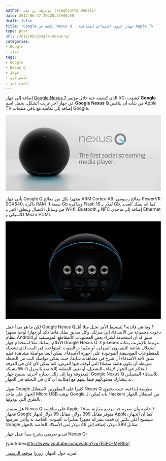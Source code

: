 ```yaml
---
author: يوغرطة بن علي (Youghourta Benali)
date: 2012-06-27 20:28:23+00:00
draft: false
title: 'Google تكشف عن Nexus Q ، جهاز كروي اجتماعي لمنافسة Apple TV  '
type: post
url: /2012/06/google-nexus-q/
categories:
- Google
- عتاد
tags:
- Google
- Nexus Q
- جوجل
- نكسس كيو
- نكسوس كيو
---
```


إضافة إلى جهاز [Google Nexus 7](https://www.it-scoop.com/2012/06/google-nexus-7/) الذي كشفته عنه خلال مؤتمر I/O، كشفت **Google** عن جهاز آخر غريب الشكل، يحمل اسم **Google Nexus Q** من شأنه أن ينافس Apple TV إضافة إلى تكامله مع باقي منتجات Google.




[![](google-nexus-q.jpg)
](google-nexus-q.jpg)




يأتي جهاز Google Q مجهزا بكل من معالج ARM Cortex-A9، معالج رسومي PowerVR SGX540، ذاكرة RAM  بسعة 1 Gb وبذاكرة Flash تُقدّر بـ 16 Gb. كما أنه يملك العديد من وسائل الاتصال ويتعلق الامر بـ Wi-fi، Buetooth و NFC إضافة إلى مأخذي Ethernet كلاسيكي و Micro HDMI.




[![](google-nexus-q-2.jpg)
](google-nexus-q-2.jpg)




لكن ما هو مبدأ عمل Google Nexus Q؟ وما هي فائدته؟ لتبسيط الأمر تخيل مثلا أنك دعوت مجموعة من الأصدقاء إلى منزلك، وكل صديق يملك هاتفا ذكيا أو جهازا لوحيا مجهزا بنظام Android سبق له أن استخدمه لشراء بعض المحتويات كالمقاطع الموسيقية أو الأفلام. يمكنك مثلا استخدام جهاز Google Nexus Q كـ jukebox مرتبط بالإنترنت يمكنه استغلال شاشة التلفزيون المنزلي، أو مكبرات الصوت المتواجدة في البيت لدى تشغيله للمقطوعات الموسيقية الموجودة على أجهزة الأصدقاء، يمكن أيضا مواصلة مشاهدة فيلم سبق لأحد الأصدقاء أن شرع في مشاهدته سابقا، حيث يمكن مواصلة البث من اللحظة التي أوقف فيها العرض، كما يمكن لأي كان في الغرفة (شريطة أن يكون هاتفه متصلا بشبكة Wi-fi الخاصة بالمنزل) التحكم في الجهاز لإيقاف التشغيل، أو تغيير القطعة المعزوفة وما إلى ذلك. بعبارة أخرى، يسمح جهاز Google Nexus Q للأصدقاء المتصلين به بتشارك محتوياتهم فيما بينهم مع إمكانية أي كان في التحكم في الجهاز.




تعول Google كثيرا على المطورين لاستغلال Nexus Q بطريقة إبداعية، حيث يحتوي الجهاز على مآخذ Micro USB نوهت Google بأنه يُمكن الـ Hackers من استغلال الجهاز بالطرق التي يودونها.




هل سيقدر Nexus Q على منافسة Apple TV؟ خاصة وأن سعره جد مرتفع مقارنة به، فجهاز Google متوفر مقابل 399 دولار، مقابل 99 دولار لجهاز Apple، كما أن الجهاز سيصبح أغلى بكثير إن قمت بشرائه مجهزا بمكبرات الصوت  الخاصة به والتي تعرضها Google مقابل 399 دولار، إضافة إلى 49 دولار ثمن الأسلاك الخاصة بالجهاز.




فيديو تعريفي يشرح مبدأ عمل جهاز Nexus Q:




<!-- more -->


[youtube=http://www.youtube.com/watch?v=7F5FO-MyR0o]

لمزيد حول الجهاز، زوروا [موقعه الرسمي](http://www.google.com/nexus/#/q).
